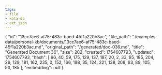 ```yaml
---
tags:
- file
- kota-db
- ext_json
---
```

{
  "id": "13cc7ae6-af75-483c-baed-45f1a220b3ac",
  "file_path": "./examples-data/personal-kb/documents/13cc7ae6-af75-483c-baed-45f1a220b3ac.md",
  "original_path": "/generated/doc-036.md",
  "title": "Generated Document 36",
  "size": 202,
  "created": 1754607793,
  "updated": 1754607793,
  "hash": [
    96,
    40,
    59,
    175,
    129,
    137,
    187,
    20,
    2,
    33,
    95,
    185,
    204,
    29,
    129,
    181,
    162,
    235,
    0,
    152,
    166,
    198,
    35,
    124,
    221,
    138,
    208,
    93,
    89,
    105,
    53,
    185
  ],
  "embedding": null
}